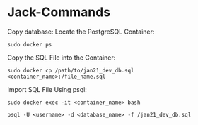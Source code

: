 # Jack-Commands

Copy database:
Locate the PostgreSQL Container:
```
sudo docker ps
```

Copy the SQL File into the Container:
```
sudo docker cp /path/to/jan21_dev_db.sql <container_name>:/file_name.sql
```

Import SQL File Using psql:
```
sudo docker exec -it <container_name> bash
```
```
psql -U <username> -d <database_name> -f /jan21_dev_db.sql
```


